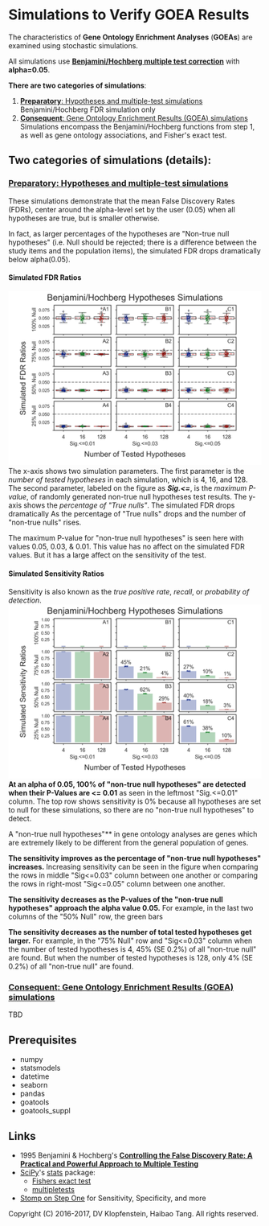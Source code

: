 # Simulations to Verify GOEA Results
The characteristics of **Gene Ontology Enrichment Analyses** (**GOEAs**)
are examined using stochastic simulations.

All simulations use [**Benjamini/Hochberg multiple test correction**](
http://www.stat.purdue.edu/~doerge/BIOINFORM.D/FALL06/Benjamini%20and%20Y%20FDR.pdf)
with **alpha=0.05**.

**There are two categories of simulations**:
  1. [**Preparatory**: Hypotheses and multiple-test simulations](
     #preparatory-hypotheses-and-multiple-test-simulations)    
     Benjamini/Hochberg FDR simulation only
  2. [**Consequent**: Gene Ontology Enrichment Results (GOEA) simulations](
     #consequent-gene-ontology-enrichment-results-goea-simulations)
     Simulations encompass the Benjamini/Hochberg functions from step 1, as well as
     gene ontology associations, and Fisher's exact test.

## Two categories of simulations (details):
### [**Preparatory**: Hypotheses and multiple-test simulations]()
These simulations demonstrate that the mean False Discovery Rates (FDRs),
center around the alpha-level set by the user (0.05) when all hypotheses are true,
but is smaller otherwise.

In fact, as larger percentages of the hypotheses are "Non-true null hypotheses"
(i.e. Null should be rejected; there is a difference between the study items and the population items),
the simulated FDR drops dramatically below alpha(0.05).

#### Simulated FDR Ratios
![FDR results](doc/logs/fig_hypoth_100to025_01to05_004to128_N00100_01000_fdr_actual.png)
The x-axis shows two simulation parameters.
The first parameter is the _number of tested hypotheses_ in each simulation, which is 4, 16, and 128.
The second parameter, labeled on the figure as _**Sig.<=**_, is the _maximum P-value_,
of randomly generated non-true null hypotheses test results.
The y-axis shows the _percentage of "True nulls"_.
The simulated FDR drops dramatically
As the percentage of "True nulls" drops and the number of "non-true nulls" rises.

The maximum P-value for "non-true null hypotheses" is seen here with values 0.05, 0.03, & 0.01.
This value has no affect on the simulated FDR values.
But it has a large affect on the sensitivity of the test.

#### Simulated Sensitivity Ratios
Sensitivity is also known as the _true positive rate_, _recall_, or _probability of detection_.
![Sensitivity results](doc/logs/fig_hypoth_100to025_01to05_004to128_N00100_01000_sensitivity.png)
**At an alpha of 0.05, 100% of "non-true null hypotheses" are detected when their P-Values are <= 0.01**
as seen in the leftmost "Sig.<=0.01" column.
The top row shows sensitivity is 0% because all hypotheses are set to null for these simulations,
so there are no "non-true null hypotheses" to detect.

A "non-true null hypotheses"** in gene ontology analyses are genes which
are extremely likely to be different from the general population of genes.

**The sensitivity improves as the percentage of "non-true null hypotheses" increases.**
Increasing sensitivity can be seen in the figure when
comparing the rows in middle "Sig<=0.03" column between one another or
comparing the rows in right-most "Sig<=0.05" column between one another.

**The sensitivity decreases as the P-values of the "non-true null hypotheses" approach the alpha value 0.05.**
For example, in the last two columns of the "50% Null" row, the green bars 

**The sensitivity decreases as the number of total tested hypotheses get larger.**
For example, in the "75% Null" row and "Sig<=0.03" column
when the number of tested hypotheses is 4, 45% (SE 0.2%) of all "non-true null" are found.
But when the number of tested hypotheses is 128, only 4% (SE 0.2%) of all "non-true null" are found.



### [**Consequent**: Gene Ontology Enrichment Results (GOEA) simulations]()
TBD


## Prerequisites

  * numpy
  * statsmodels
  * datetime
  * seaborn
  * pandas
  * goatools
  * goatools_suppl

## Links

  * 1995 Benjamini & Hochberg's [**Controlling the False Discovery Rate: A Practical and Powerful Approach to Multiple Testing**](
    http://www.stat.purdue.edu/~doerge/BIOINFORM.D/FALL06/Benjamini%20and%20Y%20FDR.pdf)
  * [SciPy](https://docs.scipy.org/doc/scipy/reference/)'s
    [stats](https://docs.scipy.org/doc/scipy/reference/tutorial/stats.html) package:    
    * [Fishers exact test](https://docs.scipy.org/doc/scipy/reference/generated/scipy.stats.fisher_exact.htm)
    * [multipletests](http://www.statsmodels.org/stable/generated/statsmodels.sandbox.stats.multicomp.multipletests.html)
  * [Stomp on Step One](http://www.stomponstep1.com/) for Sensitivity, Specificity, and more    


Copyright (C) 2016-2017, DV Klopfenstein, Haibao Tang. All rights reserved.

